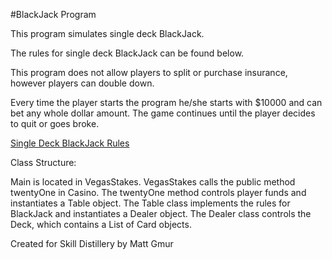 #BlackJack Program

This program simulates single deck BlackJack.

The rules for single deck BlackJack can be found below.

This program does not allow players to split or purchase insurance,
however players can double down.

Every time the player starts the program he/she starts with $10000 and can
bet any whole dollar amount. The game continues until the player decides to
quit or goes broke.

<a href="https://en.wikipedia.org/wiki/Blackjack#Rules_of_play_at_casinos">Single Deck BlackJack Rules</a>

Class Structure:

Main is located in VegasStakes. VegasStakes calls the public method twentyOne
in Casino. The twentyOne method controls player funds and instantiates a Table
object. The Table class implements the rules for BlackJack and instantiates a
Dealer object. The Dealer class controls the Deck, which contains a List of Card
objects.

Created for Skill Distillery by Matt Gmur
